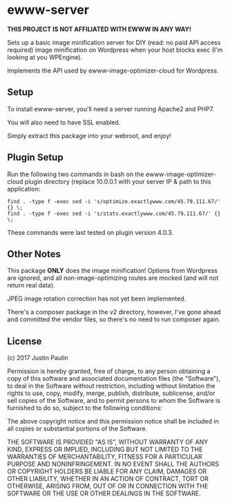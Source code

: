 # ewww-server

**THIS PROJECT IS NOT AFFILIATED WITH EWWW IN ANY WAY!**

Sets up a basic image minification server for DIY (read: no paid API access
required) image minification on Wordpress when your host blocks exec
(I'm looking at you WPEngine).

Implements the API used by ewww-image-optimizer-cloud for Wordpress.

## Setup

To install ewww-server, you'll need a server running Apache2 and PHP7.

You will also need to have SSL enabled.

Simply extract this package into your webroot, and enjoy!

## Plugin Setup

Run the following two commands in bash on the ewww-image-optimizer-cloud
plugin directory (replace 10.0.0.1 with your server IP & path to this
application:

```
find . -type f -exec sed -i 's/optimize.exactlywww.com/45.79.111.67/' {} \;
find . -type f -exec sed -i 's/stats.exactlywww.com/45.79.111.67/' {} \;
```

These commands were last tested on plugin version 4.0.3.

## Other Notes

This package **ONLY** does the image minification! Options from Wordpress
are ignored, and all non-image-optimizing routes are mocked (and will not
return real data).

JPEG image rotation correction has not yet been implemented.

There's a composer package in the v2 directory, however, I've gone ahead
and committed the vendor files, so there's no need to run composer again.

## License

(c) 2017 Justin Paulin

Permission is hereby granted, free of charge, to any person obtaining a copy of this software and associated documentation files (the "Software"), to deal in the Software without restriction, including without limitation the rights to use, copy, modify, merge, publish, distribute, sublicense, and/or sell copies of the Software, and to permit persons to whom the Software is furnished to do so, subject to the following conditions:

The above copyright notice and this permission notice shall be included in all copies or substantial portions of the Software.

THE SOFTWARE IS PROVIDED "AS IS", WITHOUT WARRANTY OF ANY KIND, EXPRESS OR IMPLIED, INCLUDING BUT NOT LIMITED TO THE WARRANTIES OF MERCHANTABILITY, FITNESS FOR A PARTICULAR PURPOSE AND NONINFRINGEMENT. IN NO EVENT SHALL THE AUTHORS OR COPYRIGHT HOLDERS BE LIABLE FOR ANY CLAIM, DAMAGES OR OTHER LIABILITY, WHETHER IN AN ACTION OF CONTRACT, TORT OR OTHERWISE, ARISING FROM, OUT OF OR IN CONNECTION WITH THE SOFTWARE OR THE USE OR OTHER DEALINGS IN THE SOFTWARE.

